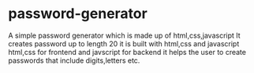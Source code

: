 # password-generator
A simple password generator which is made up of html,css,javascript 
It creates password up to length 20
it is built with html,css and javascript
html,css for frontend and javscript for backend
it helps the user to create passwords that include digits,letters etc.
